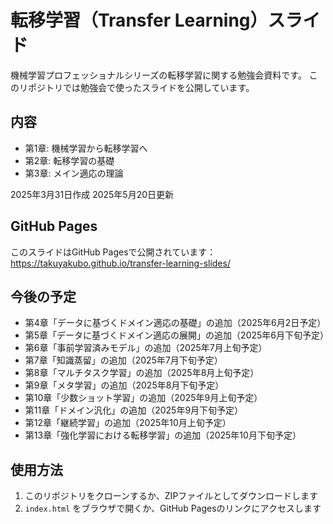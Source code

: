 # 転移学習（Transfer Learning）スライド

機械学習プロフェッショナルシリーズの転移学習に関する勉強会資料です。
このリポジトリでは勉強会で使ったスライドを公開しています。

## 内容
- 第1章: 機械学習から転移学習へ
- 第2章: 転移学習の基礎
- 第3章: メイン適応の理論

2025年3月31日作成
2025年5月20日更新

## GitHub Pages
このスライドはGitHub Pagesで公開されています：
https://takuyakubo.github.io/transfer-learning-slides/

## 今後の予定
- 第4章「データに基づくドメイン適応の基礎」の追加（2025年6月2日予定）
- 第5章「データに基づくドメイン適応の展開」の追加（2025年6月下旬予定）
- 第6章「事前学習済みモデル」の追加（2025年7月上旬予定）
- 第7章「知識蒸留」の追加（2025年7月下旬予定）
- 第8章「マルチタスク学習」の追加（2025年8月上旬予定）
- 第9章「メタ学習」の追加（2025年8月下旬予定）
- 第10章「少数ショット学習」の追加（2025年9月上旬予定）
- 第11章「ドメイン汎化」の追加（2025年9月下旬予定）
- 第12章「継続学習」の追加（2025年10月上旬予定）
- 第13章「強化学習における転移学習」の追加（2025年10月下旬予定）


## 使用方法
1. このリポジトリをクローンするか、ZIPファイルとしてダウンロードします
2. `index.html` をブラウザで開くか、GitHub Pagesのリンクにアクセスします
